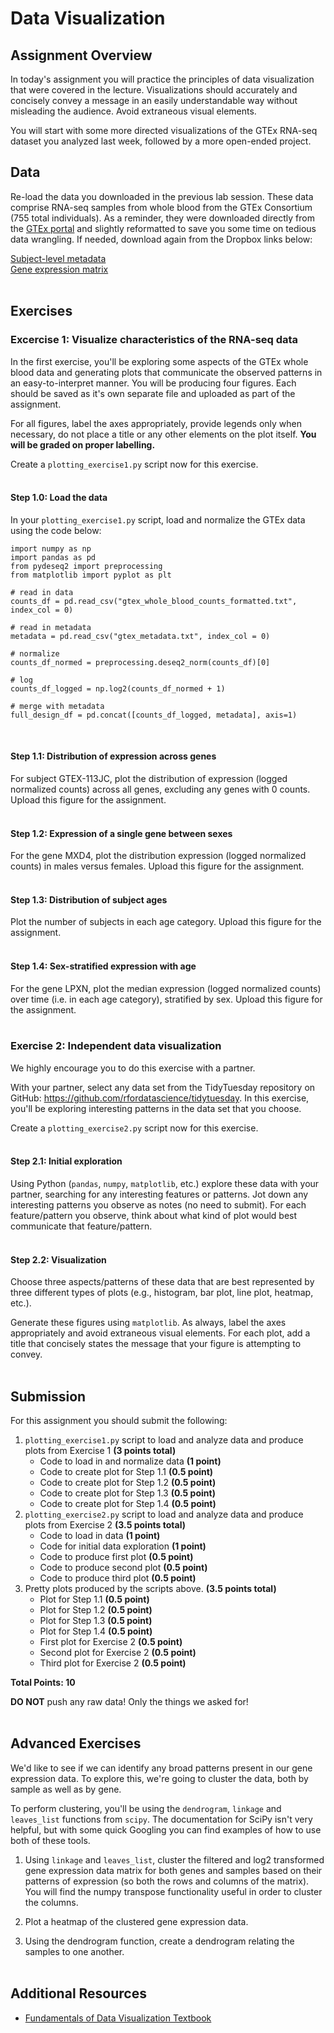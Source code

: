 # Data Visualization

## Assignment Overview

In today's assignment you will practice the principles of data visualization that were covered in the lecture. Visualizations should accurately and concisely convey a message in an easily understandable way without misleading the audience. Avoid extraneous visual elements.

You will start with some more directed visualizations of the GTEx RNA-seq dataset you analyzed last week, followed by a more open-ended project.

## Data

Re-load the data you downloaded in the previous lab session. These data comprise RNA-seq samples from whole blood from the GTEx Consortium (755 total individuals). As a reminder, they were downloaded directly from the [GTEx portal](https://gtexportal.org/home/downloads/adult-gtex#bulk_tissue_expression) and slightly reformatted to save you some time on tedious data wrangling. If needed, download again from the Dropbox links below:

[Subject-level metadata](https://www.dropbox.com/scl/fi/zidlbn4rlvyv43k022mmn/gtex_metadata.txt?rlkey=j6aidakljr0739tnnzvpbg0gn&dl=0) </br>
[Gene expression matrix](https://www.dropbox.com/scl/fi/7iengpyrevd356dfq53pg/gtex_whole_blood_counts_formatted.txt?rlkey=l5h12cyher33kkzlrwi4qwf8g&dl=0)<br><br>

## Exercises

### Excercise 1: Visualize characteristics of the RNA-seq data

In the first exercise, you'll be exploring some aspects of the GTEx whole blood data and generating plots that communicate the observed patterns in an easy-to-interpret manner. You will be producing four figures. Each should be saved as it's own separate file and uploaded as part of the assignment.

For all figures, label the axes appropriately, provide legends only when necessary, do not place a title or any other elements on the plot itself. **You will be graded on proper labelling.**

Create a `plotting_exercise1.py` script now for this exercise.<br><br>

#### **Step 1.0**: Load the data

In your `plotting_exercise1.py` script, load and normalize the GTEx data using the code below:

```
import numpy as np
import pandas as pd
from pydeseq2 import preprocessing
from matplotlib import pyplot as plt

# read in data
counts_df = pd.read_csv("gtex_whole_blood_counts_formatted.txt", index_col = 0)

# read in metadata
metadata = pd.read_csv("gtex_metadata.txt", index_col = 0)

# normalize
counts_df_normed = preprocessing.deseq2_norm(counts_df)[0]

# log
counts_df_logged = np.log2(counts_df_normed + 1)

# merge with metadata
full_design_df = pd.concat([counts_df_logged, metadata], axis=1)
```
<br>

#### **Step 1.1**: Distribution of expression across genes

For subject GTEX-113JC, plot the distribution of expression (logged normalized counts) across all genes, excluding any genes with 0 counts. Upload this figure for the assignment.<br><br>

#### **Step 1.2**: Expression of a single gene between sexes

For the gene MXD4, plot the distribution expression (logged normalized counts) in males versus females. Upload this figure for the assignment.<br><br>

#### **Step 1.3**: Distribution of subject ages

Plot the number of subjects in each age category. Upload this figure for the assignment.<br><br>

#### **Step 1.4**: Sex-stratified expression with age

For the gene LPXN, plot the median expression (logged normalized counts) over time (i.e. in each age category), stratified by sex. Upload this figure for the assignment.<br><br>

### Exercise 2: Independent data visualization

We highly encourage you to do this exercise with a partner.

With your partner, select any data set from the TidyTuesday repository on GitHub: https://github.com/rfordatascience/tidytuesday. In this exercise, you'll be exploring interesting patterns in the data set that you choose.

Create a `plotting_exercise2.py` script now for this exercise.<br><br>

#### **Step 2.1**: Initial exploration

Using Python (`pandas`, `numpy`, `matplotlib`, etc.) explore these data with your partner, searching for any interesting features or patterns. Jot down any interesting patterns you observe as notes (no need to submit). For each feature/pattern you observe, think about what kind of plot would best communicate that feature/pattern.<br><br>

#### **Step 2.2**: Visualization

Choose three aspects/patterns of these data that are best represented by three different types of plots (e.g., histogram, bar plot, line plot, heatmap, etc.).

Generate these figures using `matplotlib`. As always, label the axes appropriately and avoid extraneous visual elements. For each plot, add a title that concisely states the message that your figure is attempting to convey.<br><br>

## Submission

For this assignment you should submit the following:

1. `plotting_exercise1.py` script to load and analyze data and produce plots from Exercise 1 **(3 points total)**
    * Code to load in and normalize data **(1 point)**
    * Code to create plot for Step 1.1 **(0.5 point)**
    * Code to create plot for Step 1.2 **(0.5 point)**
    * Code to create plot for Step 1.3 **(0.5 point)**
    * Code to create plot for Step 1.4 **(0.5 point)**
2. `plotting_exercise2.py` script to load and analyze data and produce plots from Exercise 2 **(3.5 points total)**
    * Code to load in data **(1 point)**
    * Code for initial data exploration **(1 point)**
    * Code to produce first plot **(0.5 point)**
    * Code to produce second plot **(0.5 point)**
    * Code to produce third plot **(0.5 point)**
3. Pretty plots produced by the scripts above. **(3.5 points total)**
    * Plot for Step 1.1 **(0.5 point)**
    * Plot for Step 1.2 **(0.5 point)**
    * Plot for Step 1.3 **(0.5 point)**
    * Plot for Step 1.4 **(0.5 point)**
    * First plot for Exercise 2 **(0.5 point)**
    * Second plot for Exercise 2 **(0.5 point)**
    * Third plot for Exercise 2 **(0.5 point)**

**Total Points: 10**

**DO NOT** push any raw data! Only the things we asked for!<br><br>

## Advanced Exercises

We'd like to see if we can identify any broad patterns present in our gene expression data. To explore this, we're going to cluster the data, both by sample as well as by gene.

To perform clustering, you'll be using the `dendrogram`, `linkage` and `leaves_list` functions from `scipy`. The documentation for SciPy isn't very helpful, but with some quick Googling you can find examples of how to use both of these tools.

1. Using `linkage` and `leaves_list`, cluster the filtered and log2 transformed gene expression data matrix for both genes and samples based on their patterns of expression (so both the rows and columns of the matrix). You will find the numpy transpose functionality useful in order to cluster the columns.

2. Plot a heatmap of the clustered gene expression data.

3. Using the dendrogram function, create a dendrogram relating the samples to one another.<br><br>

## Additional Resources

* [Fundamentals of Data Visualization Textbook](https://clauswilke.com/dataviz/)<br><br>
